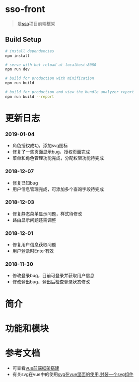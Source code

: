 # sso-front
> 是[sso](https://github.com/FlowersPlants/sso)项目前端框架

## Build Setup

``` bash
# install dependencies
npm install

# serve with hot reload at localhost:8080
npm run dev

# build for production with minification
npm run build

# build for production and view the bundle analyzer report
npm run build --report
```
# 更新日志
### 2019-01-04
* 角色授权成功，添加svg图标
* 修复了一些页面显示bug，授权页面完成
* 菜单和角色管理功能完成，分配权限功能待完成

### 2018-12-07
* 修复已知bug
* 用户信息管理完成，可添加多个查询字段待完成

### 2018-12-03
* 修复静态菜单显示问题，样式待修改
* 路由显示问题还需调整

### 2018-12-01
* 修复用户信息获取问题
* 用户登录时Enter有效

### 2018-11-30
* 修改登录bug，目前可登录并获取用户信息
* 修改登出bug，登出后检查登录状态修改


# 简介


# 功能和模块


# 参考文档
* 可查看[vue前端框架搭建](https://blog.csdn.net/xiaoping_1988/article/details/78768845)
* 有关svg在vue中的使用[svg在vue里面的使用,封装一个svg组件](http://www.cnblogs.com/Jiangchuanwei/p/9386792.html)